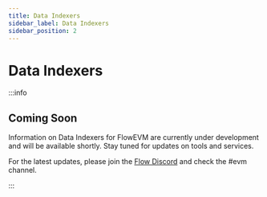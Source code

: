```yaml
---
title: Data Indexers
sidebar_label: Data Indexers
sidebar_position: 2
---
```


# Data Indexers

:::info 

## Coming Soon

Information on Data Indexers for FlowEVM are currently under development and will be available shortly. Stay tuned for updates on tools and services.

For the latest updates, please join the [Flow Discord](https://discord.gg/flow) and check the #evm channel.

:::
